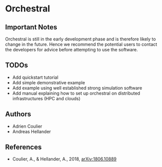 # Orchestral

## Important Notes

Orchestral is still in the early development phase and is therefore likely
to change in the future. Hence we recommend the potential users to contact
the developers for advice before attempting to use the software.

## TODOs
* Add quickstart tutorial
* Add simple demonstrative example
* Add example using well established strong simulation software
* Add manual explaining how to set up orchestral on distributed infrastructures (HPC and clouds)

## Authors

* Adrien Coulier
* Andreas Hellander

## References
* Coulier, A., & Hellander, A., 2018, [arXiv:1806.10889](https://arxiv.org/abs/1806.10889)
